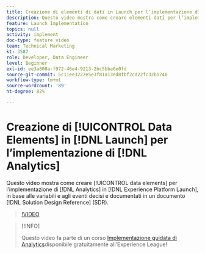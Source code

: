 ```yaml
---
title: Creazione di elementi di dati in Launch per l’implementazione di Analytics
description: Questo video mostra come creare elementi dati per l’implementazione di Analytics in Launch, in base alle variabili e agli eventi decisi e documentati in un documento Solution Design Reference (SDR).
feature: Launch Implementation
topics: null
activity: implement
doc-type: feature video
team: Technical Marketing
kt: 3587
role: Developer, Data Engineer
level: Beginner
exl-id: ee3a808a-f972-46e4-9213-2bc5bba6e0fd
source-git-commit: 5c11ee3222e5e3f81a13ed8fbf2cd22fc32b1740
workflow-type: tm+mt
source-wordcount: '89'
ht-degree: 82%

---
```


# Creazione di [!UICONTROL Data Elements] in [!DNL Launch] per l’implementazione di [!DNL Analytics]

Questo video mostra come creare [!UICONTROL data elements] per l’implementazione di [!DNL Analytics] in [!DNL Experience Platform Launch], in base alle variabili e agli eventi decisi e documentati in un documento [!DNL Solution Design Reference] (SDR).

>[!VIDEO](https://video.tv.adobe.com/v/28760/?quality=12)

>[!INFO]
>
> Questo video fa parte di un corso [Implementazione guidata di Analytics](https://experienceleague.adobe.com/?recommended=Analytics-D-1-2019.1)disponibile gratuitamente all&#39;Experience League!